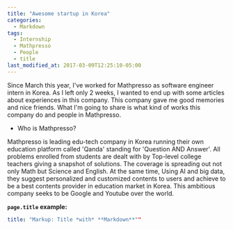 ```yaml
---
title: "Awesome startup in Korea"
categories:
  - Markdown
tags:
  - Internship
  - Mathpresso
  - People
  - title
last_modified_at: 2017-03-09T12:25:10-05:00
---
```


Since March this year, I've worked for Mathpresso as software engineer intern in Korea. As I left only 2 weeks,
I wanted to end up with some articles about experiences in this company. This company gave me good memories and 
nice friends. What I'm going to share is what kind of works this company do and people in Mathpresso.


* Who is Mathpresso?

Mathpresso is leading edu-tech company in Korea running their own education platform called 'Qanda' standing for 'Question 
AND Answer'. All problems enrolled from students are dealt with by Top-level college teachers giving a snapshot of 
solutions. The coverage is spreading out not only Math but Science and English. At the same time, 
Using AI and big data, they suggest personalized and customized contents to users and 
achieve to be a best contents provider in education market in Korea. This ambitious company seeks to be Google
and Youtube over the world.



**`page.title` example:**

```yaml
title: "Markup: Title *with* **Markdown**""
```
